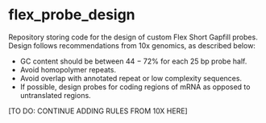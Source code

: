 # flex_probe_design

Repository storing code for the design of custom Flex Short Gapfill probes.
Design follows recommendations from 10x genomics, as described below:

- GC content should be between 44 − 72% for each 25 bp probe half.
- Avoid homopolymer repeats.
- Avoid overlap with annotated repeat or low complexity sequences.
- If possible, design probes for coding regions of mRNA as opposed to untranslated regions.

[TO DO: CONTINUE ADDING RULES FROM 10X HERE]


